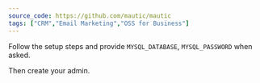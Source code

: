 ```yaml
---
source_code: https://github.com/mautic/mautic
tags: ["CRM","Email Marketing","OSS for Business"]
---
```



Follow the setup steps and provide `MYSQL_DATABASE`, `MYSQL_PASSWORD` when asked.

Then create your admin.